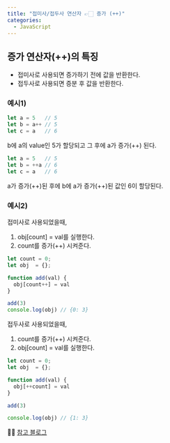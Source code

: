 ```yaml
---
title: "접미사/접두사 연산자 👉🏻 증가 (++)"
categories:
  - JavaScript
---
```


## 증가 연산자(++)의 특징
- 접미사로 사용되면 증가하기 전에 값을 반환한다.
- 접두사로 사용되면 증분 후 값을 반환한다.


### 예시1)
```js
let a = 5   // 5
let b = a++ // 5
let c = a   // 6
```
b에 a의 value인 5가 할당되고 그 후에 a가 증가(++) 된다.

```js
let a = 5   // 5
let b = ++a // 6
let c = a   // 6
```
a가 증가(++)된 후에 b에 a가 증가(++)된 값인 6이 할당된다.


### 예시2)
접미사로 사용되었을때,  
1. obj[count] = val를 실행한다.
2. count를 증가(++) 시켜준다.

```js
let count = 0;
let obj  = {};

function add(val) {
  obj[count++] = val
}

add(3)
console.log(obj) // {0: 3} 
```

접두사로 사용되었을때,  
1. count를 증가(++) 시켜준다.
2. obj[count] = val를 실행한다.

```js
let count = 0;
let obj  = {};

function add(val) {
  obj[++count] = val
}

add(3)

console.log(obj) // {1: 3}
```

💁‍♀️ [참고 블로그](https://riptutorial.com/ko/javascript/example/761/%EC%A6%9D%EA%B0%80--plusplus-)
